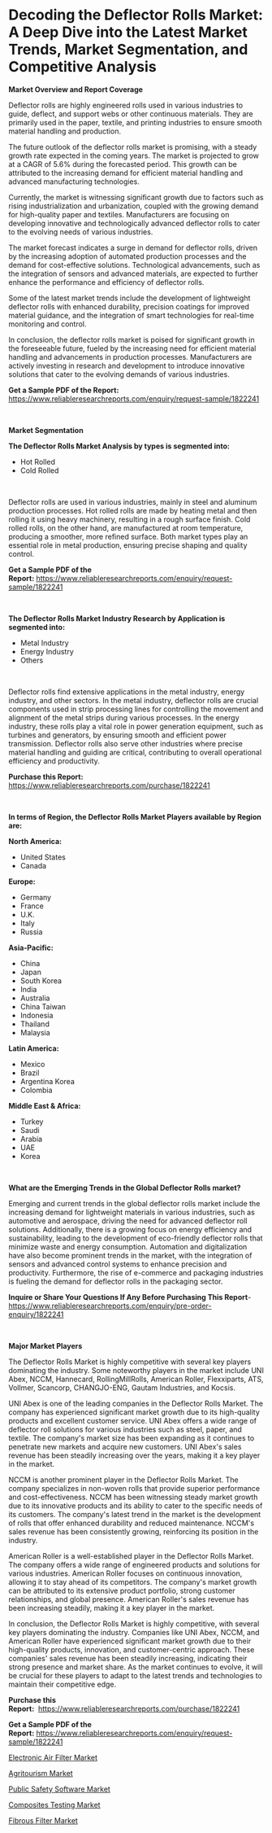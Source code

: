 <p><h1>Decoding the Deflector Rolls Market: A Deep Dive into the Latest Market Trends, Market Segmentation, and Competitive Analysis</h1></p><p><strong>Market Overview and Report Coverage</strong></p>
<p><p>Deflector rolls are highly engineered rolls used in various industries to guide, deflect, and support webs or other continuous materials. They are primarily used in the paper, textile, and printing industries to ensure smooth material handling and production.</p><p>The future outlook of the deflector rolls market is promising, with a steady growth rate expected in the coming years. The market is projected to grow at a CAGR of 5.6% during the forecasted period. This growth can be attributed to the increasing demand for efficient material handling and advanced manufacturing technologies.</p><p>Currently, the market is witnessing significant growth due to factors such as rising industrialization and urbanization, coupled with the growing demand for high-quality paper and textiles. Manufacturers are focusing on developing innovative and technologically advanced deflector rolls to cater to the evolving needs of various industries.</p><p>The market forecast indicates a surge in demand for deflector rolls, driven by the increasing adoption of automated production processes and the demand for cost-effective solutions. Technological advancements, such as the integration of sensors and advanced materials, are expected to further enhance the performance and efficiency of deflector rolls.</p><p>Some of the latest market trends include the development of lightweight deflector rolls with enhanced durability, precision coatings for improved material guidance, and the integration of smart technologies for real-time monitoring and control.</p><p>In conclusion, the deflector rolls market is poised for significant growth in the foreseeable future, fueled by the increasing need for efficient material handling and advancements in production processes. Manufacturers are actively investing in research and development to introduce innovative solutions that cater to the evolving demands of various industries.</p></p>
<p><strong>Get a Sample PDF of the Report:</strong> <a href="https://www.reliableresearchreports.com/enquiry/request-sample/1822241">https://www.reliableresearchreports.com/enquiry/request-sample/1822241</a></p>
<p>&nbsp;</p>
<p><strong>Market Segmentation</strong></p>
<p><strong>The Deflector Rolls Market Analysis by types is segmented into:</strong></p>
<p><ul><li>Hot Rolled</li><li>Cold Rolled</li></ul></p>
<p>&nbsp;</p>
<p><p>Deflector rolls are used in various industries, mainly in steel and aluminum production processes. Hot rolled rolls are made by heating metal and then rolling it using heavy machinery, resulting in a rough surface finish. Cold rolled rolls, on the other hand, are manufactured at room temperature, producing a smoother, more refined surface. Both market types play an essential role in metal production, ensuring precise shaping and quality control.</p></p>
<p><strong>Get a Sample PDF of the Report:</strong>&nbsp;<a href="https://www.reliableresearchreports.com/enquiry/request-sample/1822241">https://www.reliableresearchreports.com/enquiry/request-sample/1822241</a></p>
<p>&nbsp;</p>
<p><strong>The Deflector Rolls Market Industry Research by Application is segmented into:</strong></p>
<p><ul><li>Metal Industry</li><li>Energy Industry</li><li>Others</li></ul></p>
<p>&nbsp;</p>
<p><p>Deflector rolls find extensive applications in the metal industry, energy industry, and other sectors. In the metal industry, deflector rolls are crucial components used in strip processing lines for controlling the movement and alignment of the metal strips during various processes. In the energy industry, these rolls play a vital role in power generation equipment, such as turbines and generators, by ensuring smooth and efficient power transmission. Deflector rolls also serve other industries where precise material handling and guiding are critical, contributing to overall operational efficiency and productivity.</p></p>
<p><strong>Purchase this Report:</strong>&nbsp; <a href="https://www.reliableresearchreports.com/purchase/1822241">https://www.reliableresearchreports.com/purchase/1822241</a></p>
<p>&nbsp;</p>
<p><strong>In terms of Region, the Deflector Rolls Market Players available by Region are:</strong></p>
<p>
    <p> <strong> North America: </strong>
        <ul>
            <li>United States</li>
            <li>Canada</li>
        </ul>
        </p> 
    <p> <strong> Europe: </strong>
        <ul>
            <li>Germany</li>
            <li>France</li>
            <li>U.K.</li>
            <li>Italy</li>
            <li>Russia</li>
        </ul>
        </p> 
    <p> <strong> Asia-Pacific: </strong>
        <ul>
            <li>China</li>
            <li>Japan</li>
            <li>South Korea</li>
            <li>India</li>
            <li>Australia</li>
            <li>China Taiwan</li>
            <li>Indonesia</li>
            <li>Thailand</li>
            <li>Malaysia</li>
        </ul>
        </p> 
    <p> <strong> Latin America: </strong>
        <ul>
            <li>Mexico</li>
            <li>Brazil</li>
            <li>Argentina Korea</li>
            <li>Colombia</li>
        </ul>
        </p> 
    <p> <strong> Middle East & Africa: </strong>
        <ul>
            <li>Turkey</li>
            <li>Saudi</li>
            <li>Arabia</li>
            <li>UAE</li>
            <li>Korea</li>
        </ul>
    </p>
    </p>
<p>&nbsp;</p>
<p><strong>What are the Emerging Trends in the Global Deflector Rolls market?</strong></p>
<p><p>Emerging and current trends in the global deflector rolls market include the increasing demand for lightweight materials in various industries, such as automotive and aerospace, driving the need for advanced deflector roll solutions. Additionally, there is a growing focus on energy efficiency and sustainability, leading to the development of eco-friendly deflector rolls that minimize waste and energy consumption. Automation and digitalization have also become prominent trends in the market, with the integration of sensors and advanced control systems to enhance precision and productivity. Furthermore, the rise of e-commerce and packaging industries is fueling the demand for deflector rolls in the packaging sector.</p></p>
<p><strong>Inquire or Share Your Questions If Any Before Purchasing This Report</strong>- <a href="https://www.reliableresearchreports.com/enquiry/pre-order-enquiry/1822241">https://www.reliableresearchreports.com/enquiry/pre-order-enquiry/1822241</a></p>
<p>&nbsp;</p>
<p><strong>Major Market Players</strong></p>
<p><p>The Deflector Rolls Market is highly competitive with several key players dominating the industry. Some noteworthy players in the market include UNI Abex, NCCM, Hannecard, RollingMillRolls, American Roller, Flexxiparts, ATS, Vollmer, Scancorp, CHANGJO-ENG, Gautam Industries, and Kocsis. </p><p>UNI Abex is one of the leading companies in the Deflector Rolls Market. The company has experienced significant market growth due to its high-quality products and excellent customer service. UNI Abex offers a wide range of deflector roll solutions for various industries such as steel, paper, and textile. The company's market size has been expanding as it continues to penetrate new markets and acquire new customers. UNI Abex's sales revenue has been steadily increasing over the years, making it a key player in the market.</p><p>NCCM is another prominent player in the Deflector Rolls Market. The company specializes in non-woven rolls that provide superior performance and cost-effectiveness. NCCM has been witnessing steady market growth due to its innovative products and its ability to cater to the specific needs of its customers. The company's latest trend in the market is the development of rolls that offer enhanced durability and reduced maintenance. NCCM's sales revenue has been consistently growing, reinforcing its position in the industry.</p><p>American Roller is a well-established player in the Deflector Rolls Market. The company offers a wide range of engineered products and solutions for various industries. American Roller focuses on continuous innovation, allowing it to stay ahead of its competitors. The company's market growth can be attributed to its extensive product portfolio, strong customer relationships, and global presence. American Roller's sales revenue has been increasing steadily, making it a key player in the market.</p><p>In conclusion, the Deflector Rolls Market is highly competitive, with several key players dominating the industry. Companies like UNI Abex, NCCM, and American Roller have experienced significant market growth due to their high-quality products, innovation, and customer-centric approach. These companies' sales revenue has been steadily increasing, indicating their strong presence and market share. As the market continues to evolve, it will be crucial for these players to adapt to the latest trends and technologies to maintain their competitive edge.</p></p>
<p><strong>Purchase this Report:</strong>&nbsp;&nbsp;<a href="https://www.reliableresearchreports.com/purchase/1822241">https://www.reliableresearchreports.com/purchase/1822241</a></p>
<p></p>
<p><strong>Get a Sample PDF of the Report:</strong>&nbsp;<a href="https://www.reliableresearchreports.com/enquiry/request-sample/1822241">https://www.reliableresearchreports.com/enquiry/request-sample/1822241</a></p>
<p><p><a href="https://github.com/scarol104/Market-Research-Report-List-2/blob/main/electronic-air-filter-market.md">Electronic Air Filter Market</a></p><p><a href="https://medium.com/@smriti.reportprime/agritourism-market-analysis-and-sze-forecasted-for-period-from-2023-to-2030-e7ad7d088177">Agritourism Market</a></p><p><a href="https://medium.com/@smriti.reportprime/public-safety-software-market-size-market-outlook-and-market-forecast-2023-to-2030-e984146d4559">Public Safety Software Market</a></p><p><a href="https://medium.com/@smriti.reportprime/decoding-composites-testing-market-metrics-market-share-trends-and-growth-patterns-42ef29e7b97b">Composites Testing Market</a></p><p><a href="https://github.com/dzharov81/Market-Research-Report-List-2/blob/main/fibrous-filter-market.md">Fibrous Filter Market</a></p></p>